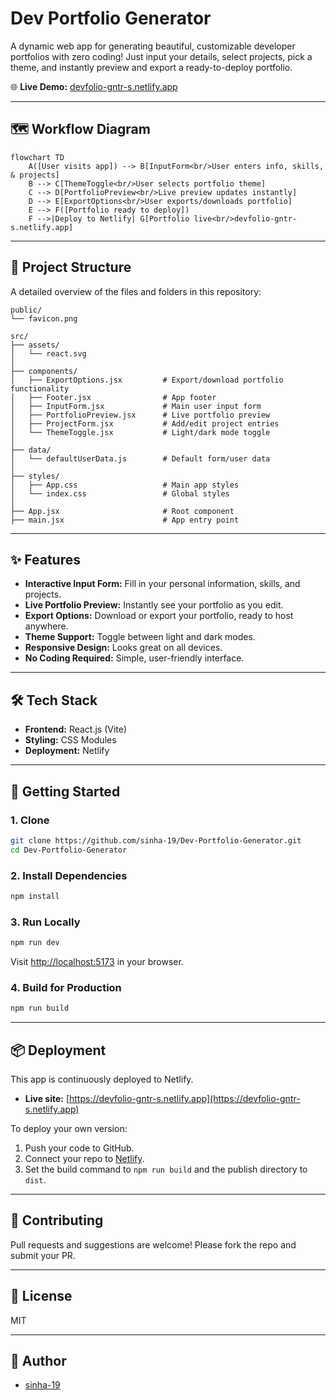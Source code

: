 # Dev Portfolio Generator

A dynamic web app for generating beautiful, customizable developer portfolios with zero coding! Just input your details, select projects, pick a theme, and instantly preview and export a ready-to-deploy portfolio.

🌐 **Live Demo:** [devfolio-gntr-s.netlify.app](https://devfolio-gntr-s.netlify.app)

---

## 🗺️ Workflow Diagram

```mermaid
flowchart TD
    A([User visits app]) --> B[InputForm<br/>User enters info, skills, & projects]
    B --> C[ThemeToggle<br/>User selects portfolio theme]
    C --> D[PortfolioPreview<br/>Live preview updates instantly]
    D --> E[ExportOptions<br/>User exports/downloads portfolio]
    E --> F([Portfolio ready to deploy])
    F -->|Deploy to Netlify| G[Portfolio live<br/>devfolio-gntr-s.netlify.app]
```

---

## 📂 Project Structure

A detailed overview of the files and folders in this repository:

```
public/
└── favicon.png

src/
├── assets/
│   └── react.svg
│
├── components/
│   ├── ExportOptions.jsx         # Export/download portfolio functionality
│   ├── Footer.jsx                # App footer
│   ├── InputForm.jsx             # Main user input form
│   ├── PortfolioPreview.jsx      # Live portfolio preview
│   ├── ProjectForm.jsx           # Add/edit project entries
│   └── ThemeToggle.jsx           # Light/dark mode toggle
│
├── data/
│   └── defaultUserData.js        # Default form/user data
│
├── styles/
│   ├── App.css                   # Main app styles
│   └── index.css                 # Global styles
│
├── App.jsx                       # Root component
├── main.jsx                      # App entry point
```

---

## ✨ Features

- **Interactive Input Form:** Fill in your personal information, skills, and projects.
- **Live Portfolio Preview:** Instantly see your portfolio as you edit.
- **Export Options:** Download or export your portfolio, ready to host anywhere.
- **Theme Support:** Toggle between light and dark modes.
- **Responsive Design:** Looks great on all devices.
- **No Coding Required:** Simple, user-friendly interface.

---

## 🛠️ Tech Stack

- **Frontend:** React.js (Vite)
- **Styling:** CSS Modules
- **Deployment:** Netlify

---

## 🚀 Getting Started

### 1. Clone

```bash
git clone https://github.com/sinha-19/Dev-Portfolio-Generator.git
cd Dev-Portfolio-Generator
```

### 2. Install Dependencies

```bash
npm install
```

### 3. Run Locally

```bash
npm run dev
```

Visit [http://localhost:5173](http://localhost:5173) in your browser.

### 4. Build for Production

```bash
npm run build
```

---

## 📦 Deployment

This app is continuously deployed to Netlify.

- **Live site:** [https://devfolio-gntr-s.netlify.app](https://devfolio-gntr-s.netlify.app)

To deploy your own version:

1. Push your code to GitHub.
2. Connect your repo to [Netlify](https://www.netlify.com/).
3. Set the build command to `npm run build` and the publish directory to `dist`.

---

## 🙌 Contributing

Pull requests and suggestions are welcome! Please fork the repo and submit your PR.

---

## 📄 License

MIT

---

## 👤 Author

- [sinha-19](https://github.com/sinha-19)
